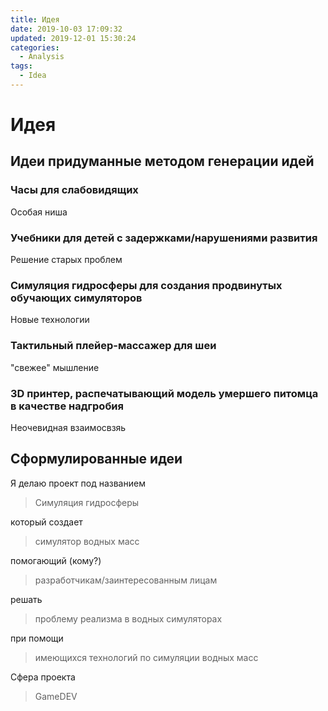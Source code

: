 ```yaml
---
title: Идея
date: 2019-10-03 17:09:32
updated: 2019-12-01 15:30:24
categories:
  - Analysis
tags:
  - Idea
---
```

# Идея
## Идеи придуманные методом генерации идей
### Часы для слабовидящих
Особая ниша
### Учебники для детей с задержками/нарушениями развития
Решение старых проблем
### Симуляция гидросферы для создания продвинутых обучающих симуляторов
Новые технологии
### Тактильный плейер-массажер для шеи
"свежее" мышление
### 3D принтер, распечатывающий модель умершего питомца в качестве надгробия
Неочевидная взаимосвзяь
## Сформулированные идеи

Я делаю проект под названием
> Симуляция гидросферы

который создает
> симулятор водных масс

помогающий (кому?)
> разработчикам/заинтересованным лицам

решать
> проблему реализма в водных симуляторах

при помощи
> имеющихся технологий по симуляции водных масс

Сфера проекта
> GameDEV